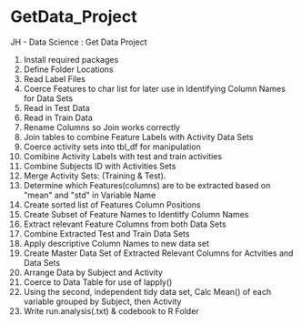 GetData_Project
===============

JH - Data Science : Get Data Project

1. Install required packages
2. Define Folder Locations
3. Read Label Files
4. Coerce Features to char list for later use in Identifying Column Names for Data Sets
5. Read in Test Data
6. Read in Train Data
7. Rename Columns so Join works correctly
8. Join tables to combine Feature Labels with Activity Data Sets
9. Coerce activity sets into tbl_df for manipulation
10. Comibine Activity Labels with test and train activities
11. Combine Subjects ID with Activities Sets
12. Merge Activity Sets: (Training & Test).
13. Determine which Features(columns) are to be extracted based on "mean" and "std" in Variable Name
14. Create sorted list of Features Column Positions
15. Create Subset of Feature Names to Identitfy Column Names
16. Extract relevant Feature Columns from both Data Sets
17. Combine Extracted Test and Train Data Sets
18. Apply descriptive Column Names to new data set
19. Create Master Data Set of Extracted Relevant Columns for Actvities and Data Sets
20. Arrange Data by Subject and Activity
21. Coerce to Data Table for use of lapply()
22. Using the second, independent tidy data set, Calc Mean() of each variable grouped by Subject, then Activity
23. Write run.analysis(.txt) & codebook to R Folder
